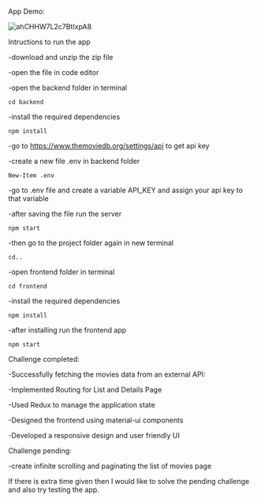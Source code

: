 App Demo:

![ahCHHW7L2c7BtIxpA8](https://user-images.githubusercontent.com/87312638/130195517-b7ced1f3-4f0b-4915-bab7-c619c21fdf38.gif)

Intructions to run the app

  -download and unzip the zip file
  
  -open the file in code editor
  
  -open the backend folder in terminal
  
    cd backend
    
  -install the required dependencies
  
    npm install
    
  -go to https://www.themoviedb.org/settings/api to get api key
  
  -create a new file .env in backend folder
 
    New-Item .env
    
  -go to .env file and create a variable API_KEY and assign your api key to that variable
    
  -after saving the file run the server
  
    npm start
    
  -then go to the project folder again in new terminal
  
    cd..
    
  -open frontend folder in terminal
  
    cd frontend
    
  -install the required dependencies
  
    npm install
    
  -after installing run the frontend app
  
    npm start
    

Challenge completed:

  -Successfully fetching the movies data from an external API:
  
  -Implemented Routing for List and Details Page
  
  -Used Redux to manage the application state
  
  -Designed the frontend using material-ui components
  
  -Developed a responsive design and user friendly UI
  
 Challenge pending:
 
  -create infinite scrolling and paginating the list of movies page 
 
 
 If there is extra time given then I would like to solve the pending challenge and also try testing the app. 
